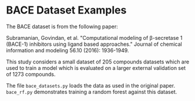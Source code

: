# BACE Dataset Examples

The BACE dataset is from the following paper:

Subramanian, Govindan, et al. "Computational modeling of β-secretase 1 (BACE-1) inhibitors using ligand based approaches." Journal of chemical information and modeling 56.10 (2016): 1936-1949.

This study considers a small dataset of 205 compounds datasets
which are used to train a model which is evaluated on a larger
external validation set of 1273 compounds.

The file `bace_datasets.py` loads the data as used in the
original paper. `bace_rf.py` demonstrates training a random
forest against this dataset.
